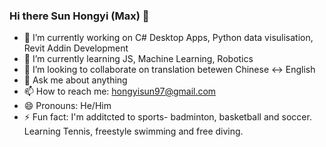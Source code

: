 ### Hi there Sun Hongyi (Max) 👋


- 🔭 I’m currently working on C# Desktop Apps, Python data visulisation, Revit Addin Development
- 🌱 I’m currently learning JS, Machine Learning, Robotics
- 👯 I’m looking to collaborate on translation betewen Chinese <-> English
- 💬 Ask me about anything
- 📫 How to reach me: hongyisun97@gmail.com 
- 😄 Pronouns: He/Him
- ⚡ Fun fact: I'm additcted to sports- badminton, basketball and soccer. Learning Tennis, freestyle swimming and free diving.  

<!--
**max-sun-hongyi/max-sun-hongyi** is a ✨ _special_ ✨ repository because its `README.md` (this file) appears on your GitHub profile.

Here are some ideas to get you started:
- 🤔 I’m looking for help with Python 
-->
